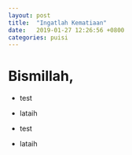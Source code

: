 ```yaml
---
layout: post
title:  "Ingatlah Kematiaan"
date:   2019-01-27 12:26:56 +0800
categories: puisi
---
```


# Bismillah,


- test
- lataih


- test
- lataih



